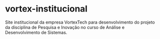 # vortex-institucional
Site institucional da empresa VortexTech para desenvolvimento do projeto da disciplina de Pesquisa e Inovação no curso de Análise e Desenvolvimento de Sistemas.
